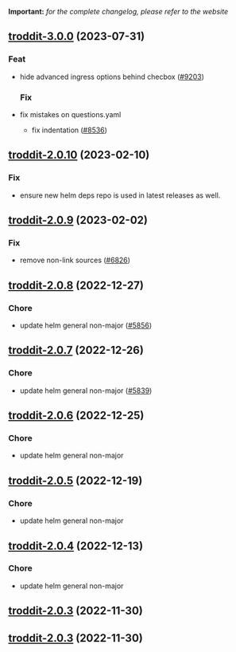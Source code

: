 **Important:**
*for the complete changelog, please refer to the website*












## [troddit-3.0.0](https://github.com/truecharts/charts/compare/troddit-2.0.10...troddit-3.0.0) (2023-07-31)

### Feat

- hide advanced ingress options behind checbox ([#9203](https://github.com/truecharts/charts/issues/9203))
  
  ### Fix

- fix mistakes on questions.yaml
  - fix indentation ([#8536](https://github.com/truecharts/charts/issues/8536))
  
  


## [troddit-2.0.10](https://github.com/truecharts/charts/compare/troddit-2.0.9...troddit-2.0.10) (2023-02-10)

### Fix

- ensure new helm deps repo is used in latest releases as well.
  
  


## [troddit-2.0.9](https://github.com/truecharts/charts/compare/troddit-2.0.8...troddit-2.0.9) (2023-02-02)

### Fix

- remove non-link sources ([#6826](https://github.com/truecharts/charts/issues/6826))
  
  


## [troddit-2.0.8](https://github.com/truecharts/charts/compare/troddit-2.0.7...troddit-2.0.8) (2022-12-27)

### Chore

- update helm general non-major ([#5856](https://github.com/truecharts/charts/issues/5856))
  
  


## [troddit-2.0.7](https://github.com/truecharts/charts/compare/troddit-2.0.6...troddit-2.0.7) (2022-12-26)

### Chore

- update helm general non-major ([#5839](https://github.com/truecharts/charts/issues/5839))
  
  


## [troddit-2.0.6](https://github.com/truecharts/charts/compare/troddit-2.0.5...troddit-2.0.6) (2022-12-25)

### Chore

- update helm general non-major
  
  


## [troddit-2.0.5](https://github.com/truecharts/charts/compare/troddit-2.0.4...troddit-2.0.5) (2022-12-19)

### Chore

- update helm general non-major
  
  


## [troddit-2.0.4](https://github.com/truecharts/charts/compare/troddit-2.0.3...troddit-2.0.4) (2022-12-13)

### Chore

- update helm general non-major
  
  


## [troddit-2.0.3](https://github.com/truecharts/charts/compare/troddit-2.0.2...troddit-2.0.3) (2022-11-30)




## [troddit-2.0.3](https://github.com/truecharts/charts/compare/troddit-2.0.2...troddit-2.0.3) (2022-11-30)


